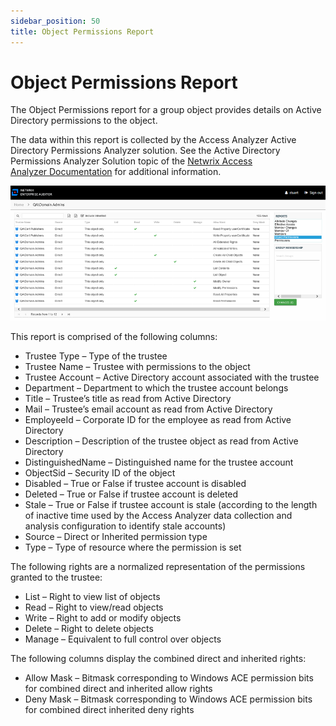 ```yaml
---
sidebar_position: 50
title: Object Permissions Report
---
```


# Object Permissions Report

The Object Permissions report for a group object provides details on Active Directory permissions to the object.

The data within this report is collected by the Access Analyzer Active Directory Permissions Analyzer solution. See the Active Directory Permissions Analyzer Solution topic of the [Netwrix Access Analyzer Documentation](https://helpcenter.netwrix.com/category/accessanalyzer "Netwrix Access Analyzer Documentation") for additional information.

![Object Permissions report](../../../../../../../static/Content/Resources/Images/Access/InformationCenter/ResourceAudit/Group/ObjectPermissions.png "Object Permissions report")

This report is comprised of the following columns:

* Trustee Type – Type of the trustee
* Trustee Name – Trustee with permissions to the object
* Trustee Account – Active Directory account associated with the trustee
* Department – Department to which the trustee account belongs
* Title – Trustee’s title as read from Active Directory
* Mail – Trustee’s email account as read from Active Directory
* EmployeeId – Corporate ID for the employee as read from Active Directory
* Description – Description of the trustee object as read from Active Directory
* DistinguishedName – Distinguished name for the trustee account
* ObjectSid – Security ID of the object
* Disabled – True or False if trustee account is disabled
* Deleted – True or False if trustee account is deleted
* Stale – True or False if trustee account is stale (according to the length of inactive time used by the Access Analyzer data collection and analysis configuration to identify stale accounts)
* Source – Direct or Inherited permission type
* Type – Type of resource where the permission is set

The following rights are a normalized representation of the permissions granted to the trustee:

* List – Right to view list of objects
* Read – Right to view/read objects
* Write – Right to add or modify objects
* Delete – Right to delete objects
* Manage – Equivalent to full control over objects

The following columns display the combined direct and inherited rights:

* Allow Mask – Bitmask corresponding to Windows ACE permission bits for combined direct and inherited allow rights
* Deny Mask – Bitmask corresponding to Windows ACE permission bits for combined direct inherited deny rights